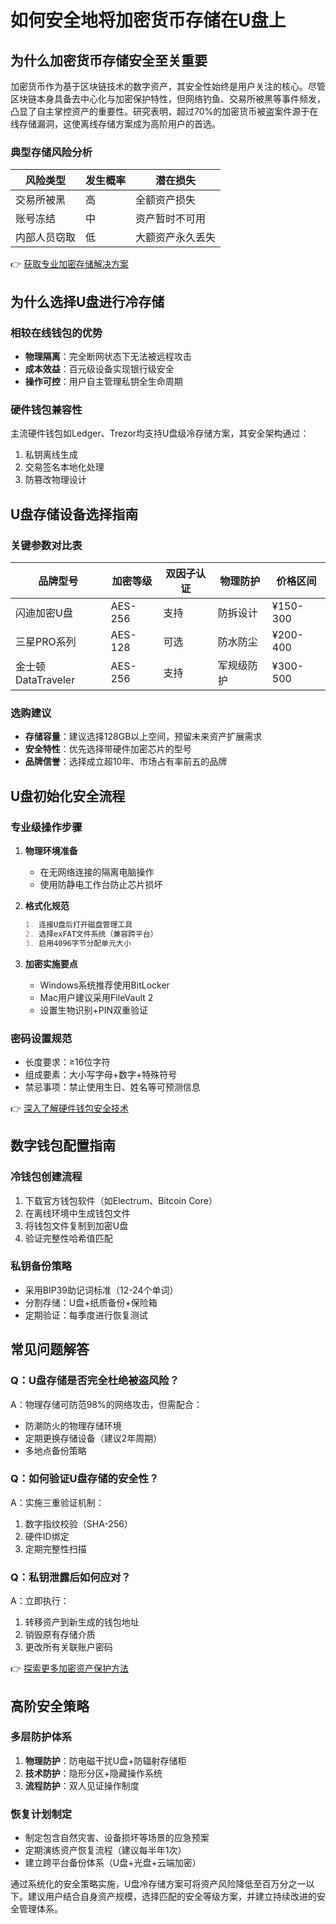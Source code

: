 # 如何安全地将加密货币存储在U盘上

## 为什么加密货币存储安全至关重要

加密货币作为基于区块链技术的数字资产，其安全性始终是用户关注的核心。尽管区块链本身具备去中心化与加密保护特性，但网络钓鱼、交易所被黑等事件频发，凸显了自主掌控资产的重要性。研究表明，超过70%的加密货币被盗案件源于在线存储漏洞，这使离线存储方案成为高阶用户的首选。

### 典型存储风险分析

| 风险类型       | 发生概率 | 潜在损失          |
|----------------|----------|-------------------|
| 交易所被黑      | 高       | 全额资产损失      |
| 账号冻结      | 中       | 资产暂时不可用    |
| 内部人员窃取  | 低       | 大额资产永久丢失  |

👉 [获取专业加密存储解决方案](https://bit.ly/okx_welcome)

## 为什么选择U盘进行冷存储

### 相较在线钱包的优势
- **物理隔离**：完全断网状态下无法被远程攻击
- **成本效益**：百元级设备实现银行级安全
- **操作可控**：用户自主管理私钥全生命周期

### 硬件钱包兼容性
主流硬件钱包如Ledger、Trezor均支持U盘级冷存储方案，其安全架构通过：
1. 私钥离线生成
2. 交易签名本地化处理
3. 防篡改物理设计

## U盘存储设备选择指南

### 关键参数对比表

| 品牌型号        | 加密等级 | 双因子认证 | 物理防护 | 价格区间 |
|----------------|----------|------------|----------|----------|
| 闪迪加密U盘    | AES-256  | 支持       | 防拆设计 | ¥150-300 |
| 三星PRO系列    | AES-128  | 可选       | 防水防尘 | ¥200-400 |
| 金士顿DataTraveler | AES-256  | 支持       | 军规级防护 | ¥300-500 |

### 选购建议
- **存储容量**：建议选择128GB以上空间，预留未来资产扩展需求
- **安全特性**：优先选择带硬件加密芯片的型号
- **品牌信誉**：选择成立超10年、市场占有率前五的品牌

## U盘初始化安全流程

### 专业级操作步骤
1. **物理环境准备**
   - 在无网络连接的隔离电脑操作
   - 使用防静电工作台防止芯片损坏

2. **格式化规范**
   ```markdown
   1. 连接U盘后打开磁盘管理工具
   2. 选择exFAT文件系统（兼容跨平台）
   3. 启用4096字节分配单元大小
   ```

3. **加密实施要点**
   - Windows系统推荐使用BitLocker
   - Mac用户建议采用FileVault 2
   - 设置生物识别+PIN双重验证

### 密码设置规范
- 长度要求：≥16位字符
- 组成要素：大小写字母+数字+特殊符号
- 禁忌事项：禁止使用生日、姓名等可预测信息

👉 [深入了解硬件钱包安全技术](https://bit.ly/okx_welcome)

## 数字钱包配置指南

### 冷钱包创建流程
1. 下载官方钱包软件（如Electrum、Bitcoin Core）
2. 在离线环境中生成钱包文件
3. 将钱包文件复制到加密U盘
4. 验证完整性哈希值匹配

### 私钥备份策略
- 采用BIP39助记词标准（12-24个单词）
- 分割存储：U盘+纸质备份+保险箱
- 定期验证：每季度进行恢复测试

## 常见问题解答

### Q：U盘存储是否完全杜绝被盗风险？
A：物理存储可防范98%的网络攻击，但需配合：
- 防潮防火的物理存储环境
- 定期更换存储设备（建议2年周期）
- 多地点备份策略

### Q：如何验证U盘存储的安全性？
A：实施三重验证机制：
1. 数字指纹校验（SHA-256）
2. 硬件ID绑定
3. 定期完整性扫描

### Q：私钥泄露后如何应对？
A：立即执行：
1. 转移资产到新生成的钱包地址
2. 销毁原有存储介质
3. 更改所有关联账户密码

👉 [探索更多加密资产保护方法](https://bit.ly/okx_welcome)

## 高阶安全策略

### 多层防护体系
1. **物理防护**：防电磁干扰U盘+防辐射存储柜
2. **技术防护**：隐形分区+隐藏操作系统
3. **流程防护**：双人见证操作制度

### 恢复计划制定
- 制定包含自然灾害、设备损坏等场景的应急预案
- 定期演练资产恢复流程（建议每半年1次）
- 建立跨平台备份体系（U盘+光盘+云端加密）

通过系统化的安全策略实施，U盘冷存储方案可将资产风险降低至百万分之一以下。建议用户结合自身资产规模，选择匹配的安全等级方案，并建立持续改进的安全管理体系。
